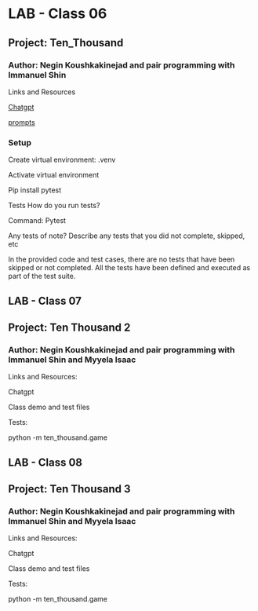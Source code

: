 # LAB - Class 06

## Project: Ten_Thousand

### Author: Negin Koushkakinejad and pair programming with Immanuel Shin

Links and Resources

[Chatgpt](https://chat.openai.com/share/8f10ef5f-ed2f-49fc-abd8-63ac2f085b82)

[prompts](prompt.md)

### Setup

Create virtual environment: .venv

Activate virtual environment

Pip install pytest

Tests
How do you run tests?

Command: Pytest

Any tests of note?
Describe any tests that you did not complete, skipped, etc

In the provided code and test cases, there are no tests that have been skipped or not completed. All the tests have been defined and executed as part of the test suite.

## LAB - Class 07

## Project: Ten Thousand 2

### Author: Negin Koushkakinejad and pair programming with Immanuel Shin and Myyela Isaac

Links and Resources:

Chatgpt

Class demo and test files

Tests:

python -m ten_thousand.game


## LAB - Class 08

## Project: Ten Thousand 3

### Author: Negin Koushkakinejad and pair programming with Immanuel Shin and Myyela Isaac

Links and Resources:

Chatgpt

Class demo and test files

Tests:

python -m ten_thousand.game
